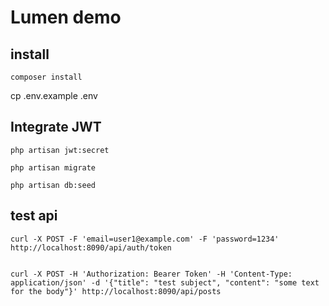 # Lumen demo

## install
```
composer install
```

cp .env.example .env


## Integrate JWT

```
php artisan jwt:secret
```

```
php artisan migrate

php artisan db:seed
```

## test api

```
curl -X POST -F 'email=user1@example.com' -F 'password=1234' http://localhost:8090/api/auth/token


curl -X POST -H 'Authorization: Bearer Token' -H 'Content-Type: application/json' -d '{"title": "test subject", "content": "some text for the body"}' http://localhost:8090/api/posts
```